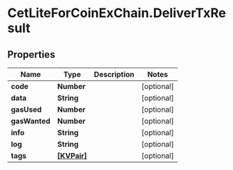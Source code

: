 # CetLiteForCoinExChain.DeliverTxResult

## Properties
Name | Type | Description | Notes
------------ | ------------- | ------------- | -------------
**code** | **Number** |  | [optional] 
**data** | **String** |  | [optional] 
**gasUsed** | **Number** |  | [optional] 
**gasWanted** | **Number** |  | [optional] 
**info** | **String** |  | [optional] 
**log** | **String** |  | [optional] 
**tags** | [**[KVPair]**](KVPair.md) |  | [optional] 
